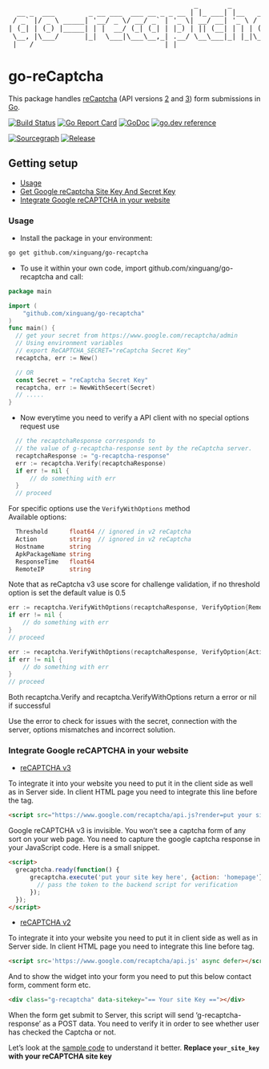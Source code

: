 <pre align="center" type="ascii-art">
                                            _       _         
  __ _  ___        _ __ ___  ___ __ _ _ __ | |_ ___| |__   __ _ 
 / _` |/ _ \ _____| '__/ _ \/ __/ _` | '_ \| __/ __| '_ \ / _` |
| (_| | (_) |_____| | |  __/ (_| (_| | |_) | || (__| | | | (_| |
 \__, |\___/      |_|  \___|\___\__,_| .__/ \__\___|_| |_|\__,_|
 |___/                               |_|                       
</pre>
# go-reCaptcha

This package handles [reCaptcha](https://www.google.com/recaptcha) (API versions [2](https://developers.google.com/recaptcha/docs/display) and [3](https://developers.google.com/recaptcha/docs/v3)) form submissions in [Go](http://golang.org/).

[![Build Status](https://travis-ci.org/Xinguang/go-recaptcha.svg)](https://travis-ci.org/Xinguang/go-recaptcha)
[![Go Report Card](https://goreportcard.com/badge/github.com/xinguang/go-recaptcha)](https://goreportcard.com/report/github.com/xinguang/go-recaptcha)
[![GoDoc](https://godoc.org/github.com/xinguang/go-recaptcha?status.svg)](https://godoc.org/github.com/xinguang/go-recaptcha)
[![go.dev reference](https://img.shields.io/badge/go.dev-reference-007d9c?logo=go&logoColor=white&style=flat-square)](https://pkg.go.dev/github.com/xinguang/go-recaptcha?tab=doc)

[![Sourcegraph](https://sourcegraph.com/github.com/Xinguang/go-recaptcha/-/badge.svg)](https://sourcegraph.com/github.com/Xinguang/go-recaptcha?badge)
[![Release](https://img.shields.io/github/release/Xinguang/go-recaptcha.svg?style=flat-square)](https://github.com/Xinguang/go-recaptcha/releases)

## Getting setup

* [Usage](#Usage)
* [Get Google reCaptcha Site Key And Secret Key](docs/reCaptcha.md)
* [Integrate Google reCAPTCHA in your website](#website)


### Usage <a name="Usage" />

* Install the package in your environment:
  
``` sh
go get github.com/xinguang/go-recaptcha
```

* To use it within your own code, import github.com/xinguang/go-recaptcha and call:

```go
package main

import (
	"github.com/xinguang/go-recaptcha"
)
func main() {
  // get your secret from https://www.google.com/recaptcha/admin
  // Using environment variables
  // export ReCAPTCHA_SECRET="reCaptcha Secret Key"
  recaptcha, err := New()

  // OR 
  const Secret = "reCaptcha Secret Key"
  recaptcha, err := NewWithSecert(Secret)
  // .....
}
```

* Now everytime you need to verify a API client with no special options request use

```go
  // the recaptchaResponse corresponds to 
  // the value of g-recaptcha-response sent by the reCaptcha server.
  recaptchaResponse := "g-recaptcha-response"
  err := recaptcha.Verify(recaptchaResponse)
  if err != nil {
      // do something with err
  }
  // proceed

```

For specific options use the `VerifyWithOptions` method  
Available options:

```go
  Threshold      float64 // ignored in v2 reCaptcha
  Action         string  // ignored in v2 reCaptcha
  Hostname       string
  ApkPackageName string
  ResponseTime   float64
  RemoteIP       string
```

Note that as reCaptcha v3 use score for challenge validation, if no threshold option is set the default value is 0.5


```go
err := recaptcha.VerifyWithOptions(recaptchaResponse, VerifyOption{RemoteIP: "127.0.0.1"})
if err != nil {
    // do something with err
}
// proceed
```

```go
err := recaptcha.VerifyWithOptions(recaptchaResponse, VerifyOption{Action: "homepage", Threshold: 0.8})
if err != nil {
    // do something with err
}
// proceed
```

Both recaptcha.Verify and recaptcha.VerifyWithOptions return a error or nil if successful

Use the error to check for issues with the secret, connection with the server, options mismatches and incorrect solution.


### Integrate Google reCAPTCHA in your website <a name="website" />

* [reCAPTCHA v3](https://developers.google.com/recaptcha/docs/v3)

To integrate it into your website you need to put it in the client side as well as in Server side. In client HTML page you need to integrate this line before the tag.

```html
<script src="https://www.google.com/recaptcha/api.js?render=put your site key here"></script>
```

Google reCAPTCHA v3 is invisible. You won’t see a captcha form of any sort on your web page. You need to capture the google captcha response in your JavaScript code. Here is a small snippet.


```html
<script>
  grecaptcha.ready(function() {
      grecaptcha.execute('put your site key here', {action: 'homepage'}).then(function(token) {
        // pass the token to the backend script for verification
      });
  });
</script>
```


* [reCAPTCHA v2](https://developers.google.com/recaptcha/docs/display)

To integrate it into your website you need to put it in client side as well as in Server side. In client HTML page you need to integrate this line before <HEAD> tag.

```html
<script src='https://www.google.com/recaptcha/api.js' async defer></script>
```
And to show the widget into your form you need to put this below contact form, comment form etc.

```html
<div class="g-recaptcha" data-sitekey="== Your site Key =="></div>
```

When the form get submit to Server, this script will send ‘g-recaptcha-response’ as a POST data. You need to verify it in order to see whether user has checked the Captcha or not.

Let’s look at the [sample code](./example/README.md) to understand it better.
**Replace `your_site_key` with your reCAPTCHA site key**